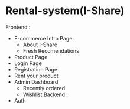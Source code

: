 # Rental-system(I-Share)

Frontend :

- E-commerce Intro Page
  - About I-Share
  - Fresh Recomendations
- Product Page
- Login Page
- Registration Page
- Rent your product
- Admin Dashboard
  - Recently ordered
  - Wishlist
    Backend :
- Auth
